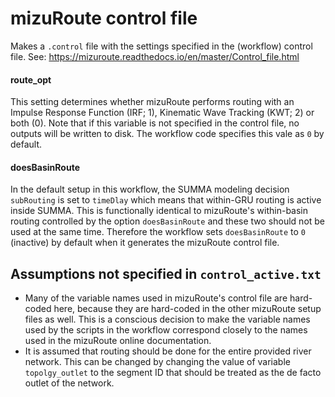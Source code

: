 # mizuRoute control file
Makes a `.control` file with the settings specified in the (workflow) control file. See: https://mizuroute.readthedocs.io/en/master/Control_file.html

#### route_opt
This setting determines whether mizuRoute performs routing with an Impulse Response Function (IRF; 1), Kinematic Wave Tracking (KWT; 2) or both (0). Note that if this variable is not specified in the control file, no outputs will be written to disk. The workflow code specifies this vale as `0` by default.

#### doesBasinRoute
In the default setup in this workflow, the SUMMA modeling decision `subRouting` is set to `timeDlay` which means that within-GRU routing is active inside SUMMA. This is functionally identical to mizuRoute's within-basin routing controlled by the option `doesBasinRoute` and these two should not be used at the same time. Therefore the workflow sets `doesBasinRoute` to `0` (inactive) by default when it generates the mizuRoute control file.

## Assumptions not specified in `control_active.txt`
- Many of the variable names used in mizuRoute's control file are hard-coded here, because they are hard-coded in the other mizuRoute setup files as well. This is a conscious decision to make the variable names used by the scripts in the workflow correspond closely to the names used in the mizuRoute online documentation.
- It is assumed that routing should be done for the entire provided river network. This can be changed by changing the value of variable `topolgy_outlet` to the segment ID that should be treated as the de facto outlet of the network.
